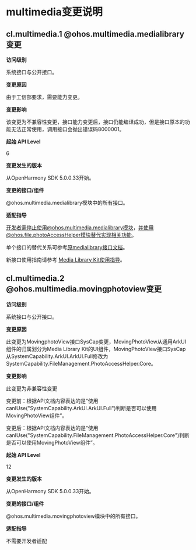 # multimedia变更说明

## cl.multimedia.1 @ohos.multimedia.medialibrary变更

**访问级别**

系统接口与公开接口。

**变更原因**

由于工信部要求，需要能力变更。

**变更影响**

该变更为不兼容性变更，接口能力变更后，接口仍能编译成功，但是接口原本的功能无法正常使用，调用接口会抛出错误码8000001。

**起始 API Level**

6

**变更发生的版本**

从OpenHarmony SDK 5.0.0.33开始。

**变更的接口/组件**

@ohos.multimedia.medialibrary模块中的所有接口。

**适配指导**

开发者需停止使用@ohos.multimedia.medialibrary模块，并使用@ohos.file.photoAccessHelper模块替代实现相关功能。

单个接口的替代关系可参考[原medialibrary接口文档](../../../application-dev/reference/apis-media-library-kit/js-apis-medialibrary.md)。

新接口使用指南请参考 [Media Library Kit使用指导](../../../application-dev/media/medialibrary/photoAccessHelper-overview.md)。

## cl.multimedia.2 @ohos.multimedia.movingphotoview变更

**访问级别**

系统接口与公开接口。

**变更原因**

此变更为MovingphotoView接口SysCap变更，MovingPhotoView从通用ArkUI组件的归属划分为Media Library Kit的UI组件，MovingPhotoView接口SysCap从SystemCapability.ArkUI.ArkUI.Full修改为SystemCapability.FileManagement.PhotoAccessHelper.Core。

**变更影响**

此变更为非兼容性变更

变更前：根据API文档内容表达的是“使用canIUse("SystemCapability.ArkUI.ArkUI.Full")判断是否可以使用MovingPhotoView组件”。

变更后：根据API文档内容表达的是“使用canIUse("SystemCapability.FileManagement.PhotoAccessHelper.Core")判断是否可以使用MovingPhotoView组件”。

**起始 API Level**

12

**变更发生的版本**

从OpenHarmony SDK 5.0.0.33开始。

**变更的接口/组件**

@ohos.multimedia.movingphotoview模块中的所有接口。

**适配指导**

不需要开发者适配